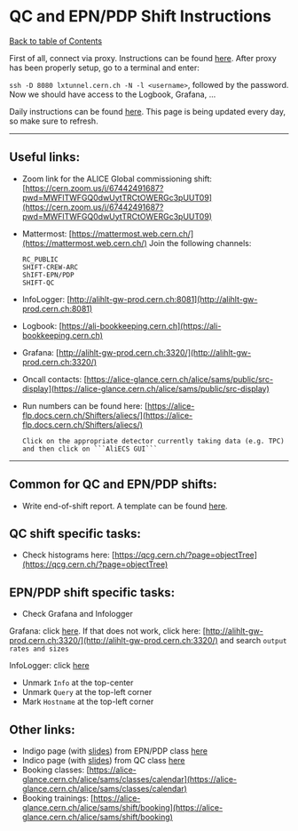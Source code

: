 # QC and EPN/PDP Shift Instructions

[Back to table of Contents](https://github.com/reynier0611/personal_notes/blob/master/README.md)

First of all, connect via proxy. Instructions can be found [here](https://security.web.cern.ch/recommendations/en/ssh_browsing.shtml).
After proxy has been properly setup, go to a terminal and enter:

```ssh -D 8080 lxtunnel.cern.ch -N -l <username>```, followed by the password. Now we should have access to the Logbook, Grafana, ...


Daily instructions can be found [here](https://codimd.web.cern.ch/s/egBCjyIsU). This page is being updated every day, so make sure to refresh.

---

## Useful links:
- Zoom link for the ALICE Global commissioning shift: [https://cern.zoom.us/j/67442491687?pwd=MWFlTWFGQ0dwUytTRCtOWERGc3pUUT09](https://cern.zoom.us/j/67442491687?pwd=MWFlTWFGQ0dwUytTRCtOWERGc3pUUT09)
- Mattermost: [https://mattermost.web.cern.ch/](https://mattermost.web.cern.ch/)
Join the following channels:

   ```
   RC_PUBLIC
   SHIFT-CREW-ARC
   ShIFT-EPN/PDP
   SHIFT-QC
   ```

- InfoLogger: [http://alihlt-gw-prod.cern.ch:8081](http://alihlt-gw-prod.cern.ch:8081)
- Logbook: [https://ali-bookkeeping.cern.ch](https://ali-bookkeeping.cern.ch)
- Grafana: [http://alihlt-gw-prod.cern.ch:3320/](http://alihlt-gw-prod.cern.ch:3320/)
- Oncall contacts: [https://alice-glance.cern.ch/alice/sams/public/src-display](https://alice-glance.cern.ch/alice/sams/public/src-display)
- Run numbers can be found here: [https://alice-flp.docs.cern.ch/Shifters/aliecs/](https://alice-flp.docs.cern.ch/Shifters/aliecs/)

      Click on the appropriate detector currently taking data (e.g. TPC) and then click on ```AliECS GUI```

---

## Common for QC and EPN/PDP shifts:
- Write end-of-shift report. A template can be found [here](https://codimd.web.cern.ch/s/egBCjyIsU).

## QC shift specific tasks:
- Check histograms here: [https://qcg.cern.ch/?page=objectTree](https://qcg.cern.ch/?page=objectTree)

## EPN/PDP shift specific tasks:
- Check Grafana and Infologger

Grafana: click [here](http://alihlt-gw-prod.cern.ch:3320/d/8awXt_qGz/output-rates-and-sizes?orgId=1&refresh=5m&from=now-1h&to=now&var-hostname=All&var-run=All&var-partition=2SjV3CAUaRj).
If that does not work, click here: [http://alihlt-gw-prod.cern.ch:3320/](http://alihlt-gw-prod.cern.ch:3320/) and
search ```output rates and sizes```

InfoLogger: click [here](http://alihlt-gw-prod.cern.ch:8081/?q={%22severity%22:{%22in%22:%22W%20E%20F%22}})
- Unmark ```Info``` at the top-center
- Unmark ```Query``` at the top-left corner
- Mark ```Hostname``` at the top-left corner

## Other links:
- Indigo page (with [slides](https://indico.cern.ch/event/1056063/contributions/4438295/attachments/2291703/3896490/PDP-EPN_Shifter_Instructions.pdf)) from EPN/PDP class [here](https://indico.cern.ch/event/1056063/)
- Indico page (with [slides](https://indico.cern.ch/event/1065015/attachments/2291529/3896109/QC_class_29.07.2021.pdf)) from QC class [here](https://indico.cern.ch/event/1065015/)
- Booking classes: [https://alice-glance.cern.ch/alice/sams/classes/calendar](https://alice-glance.cern.ch/alice/sams/classes/calendar)
- Booking trainings: [https://alice-glance.cern.ch/alice/sams/shift/booking](https://alice-glance.cern.ch/alice/sams/shift/booking)
